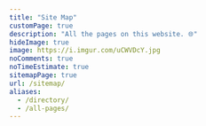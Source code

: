 ```yaml
---
title: "Site Map"
customPage: true
description: "All the pages on this website. 🌐️"
hideImage: true
image: https://i.imgur.com/uCWVDcY.jpg
noComments: true
noTimeEstimate: true
sitemapPage: true
url: /sitemap/
aliases:
  - /directory/
  - /all-pages/
---
```

